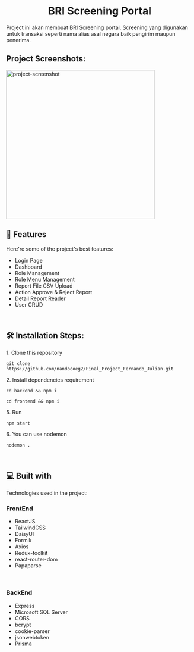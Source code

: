 <h1 align="center" id="title">BRI Screening Portal</h1>

<p id="description">Project ini akan membuat BRI Screening portal. Screening yang digunakan untuk transaksi seperti nama alias asal negara baik pengirim maupun penerima.</p>

<h2>Project Screenshots:</h2>

<img src="https://i.ibb.co/0CYHG8d/sadwe.png" alt="project-screenshot" width="400" height="400/">

  
  <br/>
<h2>🧐 Features</h2>

Here're some of the project's best features:

*   Login Page
*   Dashboard
*   Role Management
*   Role Menu Management
*   Report File CSV Upload
*   Action Approve & Reject Report
*   Detail Report Reader
*   User CRUD
<br/>
<h2>🛠️ Installation Steps:</h2>

<p>1. Clone this repository</p>

```
git clone https://github.com/nandocoeg2/Final_Project_Fernando_Julian.git
```

<p>2. Install dependencies requirement</p>

```
cd backend && npm i
```

```
cd frontend && npm i
```

<p>5. Run</p>

```
npm start
```

<p>6. You can use nodemon</p>

```
nodemon .
```

  <br/>
  
<h2>💻 Built with</h2>

Technologies used in the project:
<h3>FrontEnd</h3>

*   ReactJS
*   TailwindCSS
*   DaisyUI
*   Formik
*   Axios
*   Redux-toolkit
*   react-router-dom
*   Papaparse


<br/>
<h3>BackEnd</h3>

*   Express
*   Microsoft SQL Server
*   CORS
*   bcrypt
*   cookie-parser
*   jsonwebtoken
*   Prisma
